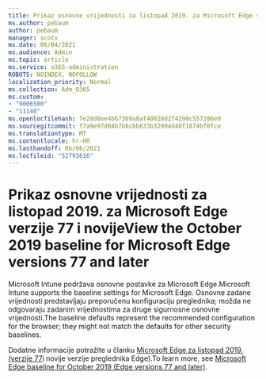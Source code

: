 ```yaml
---
title: Prikaz osnovne vrijednosti za listopad 2019. za Microsoft Edge verzije 77 i novije
ms.author: pebaum
author: pebaum
manager: scotv
ms.date: 06/04/2021
ms.audience: Admin
ms.topic: article
ms.service: o365-administration
ROBOTS: NOINDEX, NOFOLLOW
localization_priority: Normal
ms.collection: Adm_O365
ms.custom:
- "9006500"
- "11140"
ms.openlocfilehash: fe28d8ee4b67369a8af40828d2f4290c557286e0
ms.sourcegitcommit: f7a9e97d04b7b6cbb633b32094d40f1874bf0fce
ms.translationtype: MT
ms.contentlocale: hr-HR
ms.lasthandoff: 06/06/2021
ms.locfileid: "52793616"
---
```

# <a name="view-the-october-2019-baseline-for-microsoft-edge-versions-77-and-later"></a><span data-ttu-id="92959-102">Prikaz osnovne vrijednosti za listopad 2019. za Microsoft Edge verzije 77 i novije</span><span class="sxs-lookup"><span data-stu-id="92959-102">View the October 2019 baseline for Microsoft Edge versions 77 and later</span></span>

<span data-ttu-id="92959-103">Microsoft Intune podržava osnovne postavke za Microsoft Edge.</span><span class="sxs-lookup"><span data-stu-id="92959-103">Microsoft Intune supports the baseline settings for Microsoft Edge.</span></span> <span data-ttu-id="92959-104">Osnovne zadane vrijednosti predstavljaju preporučenu konfiguraciju preglednika; možda ne odgovaraju zadanim vrijednostima za druge sigurnosne osnovne vrijednosti.</span><span class="sxs-lookup"><span data-stu-id="92959-104">The baseline defaults represent the recommended configuration for the browser; they might not match the defaults for other security baselines.</span></span>

<span data-ttu-id="92959-105">Dodatne informacije potražite u članku [Microsoft Edge za listopad 2019. (verzije 77](/mem/intune/protect/security-baseline-settings-edge?pivots=edge-october-2019)i novije verzije preglednika Edge).</span><span class="sxs-lookup"><span data-stu-id="92959-105">To learn more, see [Microsoft Edge baseline for October 2019 (Edge versions 77 and later)](/mem/intune/protect/security-baseline-settings-edge?pivots=edge-october-2019).</span></span>